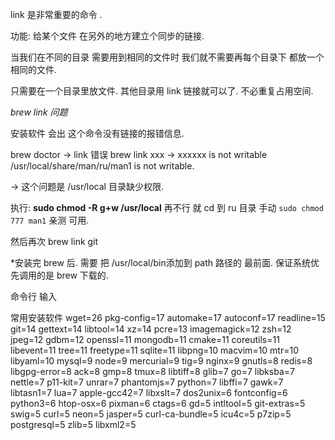 
link 是非常重要的命令 .

功能: 给某个文件 在另外的地方建立个同步的链接.

当我们在不同的目录 需要用到相同的文件时 我们就不需要再每个目录下 都放一个相同的文件.

只需要在一个目录里放文件. 其他目录用 link 链接就可以了.
不必重复占用空间.




*brew link 问题*

安装软件 会出 这个命令没有链接的报错信息.

brew doctor → link 错误
brew link xxx → xxxxxx is not writable
/usr/local/share/man/ru/man1 is not writable.

→ 这个问题是 /usr/local 目录缺少权限.

执行: **sudo chmod -R g+w /usr/local**
再不行 就 cd 到 ru 目录
手动 `sudo chmod 777 man1`
亲测 可用.

然后再次 brew link git









*安装完 brew 后. 需要 把 /usr/local/bin添加到 path 路径的 最前面.
保证系统优先调用的是 brew 下载的.

命令行 输入













常用安装软件
wget=26
pkg-config=17
automake=17
autoconf=17
readline=15
git=14
gettext=14
libtool=14
xz=14
pcre=13
imagemagick=12
zsh=12
jpeg=12
gdbm=12
openssl=11
mongodb=11
cmake=11
coreutils=11
libevent=11
tree=11
freetype=11
sqlite=11
libpng=10
macvim=10
mtr=10
libyaml=10
mysql=9
node=9
mercurial=9
tig=9
nginx=9
gnutls=8
redis=8
libgpg-error=8
ack=8
gmp=8
tmux=8
libtiff=8
glib=7
go=7
libksba=7
nettle=7
p11-kit=7
unrar=7
phantomjs=7
python=7
libffi=7
gawk=7
libtasn1=7
lua=7
apple-gcc42=7
libxslt=7
dos2unix=6
fontconfig=6
python3=6
htop-osx=6
pixman=6
ctags=6
gd=5
intltool=5
git-extras=5
swig=5
curl=5
neon=5
jasper=5
curl-ca-bundle=5
icu4c=5
p7zip=5
postgresql=5
zlib=5
libxml2=5








